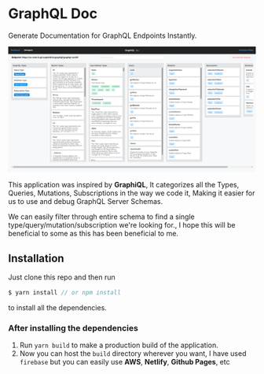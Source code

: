 # GraphQL Doc
Generate Documentation for GraphQL Endpoints Instantly.


![ScreenShot](public/screenshot.png)

This application was inspired by **GraphiQL**, It categorizes all the Types, Queries, Mutations, Subscriptions in the way we code it, Making it easier for us to use and debug GraphQL Server Schemas.

We can easily filter through entire schema to find a single type/query/mutation/subscription we're looking for., I hope this will be beneficial to some as this has been beneficial to me.


## Installation

Just clone this repo and then run

```javascript
$ yarn install // or npm install
```

to install all the dependencies.

### After installing the dependencies

1. Run `yarn build` to make a production build of the application.
2. Now you can host the `build` directory wherever you want, I have used `firebase` but you can easily use **AWS**, **Netlify**, **Github Pages**, etc





